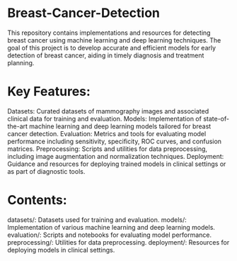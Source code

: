 # Breast-Cancer-Detection
This repository contains implementations and resources for detecting breast cancer using machine learning and deep learning techniques. The goal of this project is to develop accurate and efficient models for early detection of breast cancer, aiding in timely diagnosis and treatment planning.

# Key Features:
Datasets: Curated datasets of mammography images and associated clinical data for training and evaluation.
Models: Implementation of state-of-the-art machine learning and deep learning models tailored for breast cancer detection.
Evaluation: Metrics and tools for evaluating model performance including sensitivity, specificity, ROC curves, and confusion matrices.
Preprocessing: Scripts and utilities for data preprocessing, including image augmentation and normalization techniques.
Deployment: Guidance and resources for deploying trained models in clinical settings or as part of diagnostic tools.

# Contents:
datasets/: Datasets used for training and evaluation.
models/: Implementation of various machine learning and deep learning models.
evaluation/: Scripts and notebooks for evaluating model performance.
preprocessing/: Utilities for data preprocessing.
deployment/: Resources for deploying models in clinical settings.
